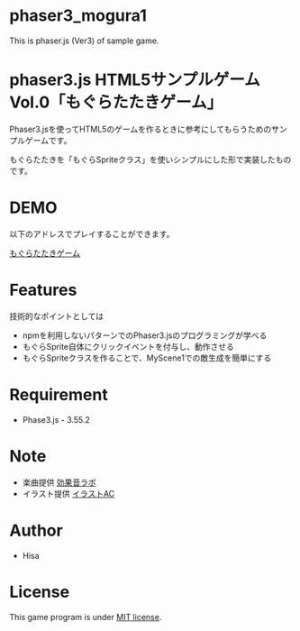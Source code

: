 # phaser3_mogura1
This is phaser.js (Ver3) of sample game.


# phaser3.js HTML5サンプルゲーム Vol.0「もぐらたたきゲーム」
 
Phaser3.jsを使ってHTML5のゲームを作るときに参考にしてもらうためのサンプルゲームです。

もぐらたたきを「もぐらSpriteクラス」を使いシンプルにした形で実装したものです。

# DEMO
 
以下のアドレスでプレイすることができます。

[もぐらたたきゲーム](https://tinycore-hisanori.github.io/phaser3_mogura1/)

 
# Features
 
技術的なポイントとしては

* npmを利用しないパターンでのPhaser3.jsのプログラミングが学べる
* もぐらSprite自体にクリックイベントを付与し、動作させる
* もぐらSpriteクラスを作ることで、MyScene1での敵生成を簡単にする

# Requirement
 
* Phase3.js - 3.55.2
 
# Note

 * 楽曲提供 [効果音ラボ](https://soundeffect-lab.info/)
 * イラスト提供 [イラストAC](https://www.ac-illust.com/)

 
# Author
 
* Hisa
 
# License
 
This game program is under [MIT license](https://en.wikipedia.org/wiki/MIT_License).
